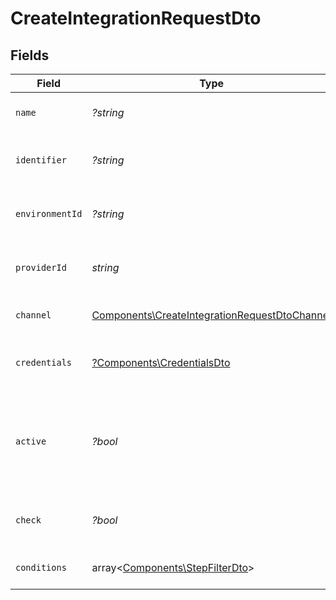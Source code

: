# CreateIntegrationRequestDto


## Fields

| Field                                                                                                          | Type                                                                                                           | Required                                                                                                       | Description                                                                                                    |
| -------------------------------------------------------------------------------------------------------------- | -------------------------------------------------------------------------------------------------------------- | -------------------------------------------------------------------------------------------------------------- | -------------------------------------------------------------------------------------------------------------- |
| `name`                                                                                                         | *?string*                                                                                                      | :heavy_minus_sign:                                                                                             | The name of the integration                                                                                    |
| `identifier`                                                                                                   | *?string*                                                                                                      | :heavy_minus_sign:                                                                                             | The unique identifier for the integration                                                                      |
| `environmentId`                                                                                                | *?string*                                                                                                      | :heavy_minus_sign:                                                                                             | The ID of the associated environment                                                                           |
| `providerId`                                                                                                   | *string*                                                                                                       | :heavy_check_mark:                                                                                             | The provider ID for the integration                                                                            |
| `channel`                                                                                                      | [Components\CreateIntegrationRequestDtoChannel](../../Models/Components/CreateIntegrationRequestDtoChannel.md) | :heavy_check_mark:                                                                                             | The channel type for the integration                                                                           |
| `credentials`                                                                                                  | [?Components\CredentialsDto](../../Models/Components/CredentialsDto.md)                                        | :heavy_minus_sign:                                                                                             | The credentials for the integration                                                                            |
| `active`                                                                                                       | *?bool*                                                                                                        | :heavy_minus_sign:                                                                                             | If the integration is active, the validation on the credentials field will run                                 |
| `check`                                                                                                        | *?bool*                                                                                                        | :heavy_minus_sign:                                                                                             | Flag to check the integration status                                                                           |
| `conditions`                                                                                                   | array<[Components\StepFilterDto](../../Models/Components/StepFilterDto.md)>                                    | :heavy_minus_sign:                                                                                             | Conditions for the integration                                                                                 |